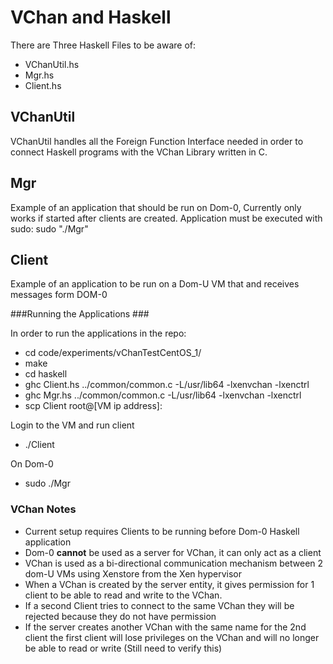 # VChan and Haskell #

There are Three Haskell Files to be aware of:

* VChanUtil.hs
* Mgr.hs
* Client.hs

## VChanUtil ##

VChanUtil handles all the Foreign Function Interface needed in order to connect
Haskell programs with the VChan Library written in C.

## Mgr ##
Example of an application that should be run on Dom-0, Currently only works if started after clients are created.
Application must be executed with sudo: sudo "./Mgr"

## Client ##
Example of an application to be run on a Dom-U VM that and receives messages form DOM-0


###Running the Applications ###

In order to run the applications in the repo:

* cd code/experiments/vChanTestCentOS_1/
* make
* cd haskell
* ghc Client.hs ../common/common.c -L/usr/lib64 -lxenvchan -lxenctrl
* ghc Mgr.hs ../common/common.c -L/usr/lib64 -lxenvchan -lxenctrl 
* scp Client root@[VM ip address]:

Login to the VM and run client
* ./Client

On Dom-0
* sudo ./Mgr

### VChan Notes ###

* Current setup requires Clients to be running before Dom-0 Haskell application
* Dom-0 <strong>cannot</strong> be used as a server for VChan, it can only act
as a client 
* VChan is used as a bi-directional communication mechanism between 2 dom-U VMs
using Xenstore from the Xen hypervisor
* When a VChan is created by the server entity, it gives permission for 1 client
to be able to read and write to the VChan. 
 * If a second Client tries to connect to the same VChan they will be rejected
 because they do not have permission 
 * If the server creates another VChan with the same name for the 2nd client the
first client will lose privileges on the VChan and will no longer be able to
read or write (Still need to verify this)


